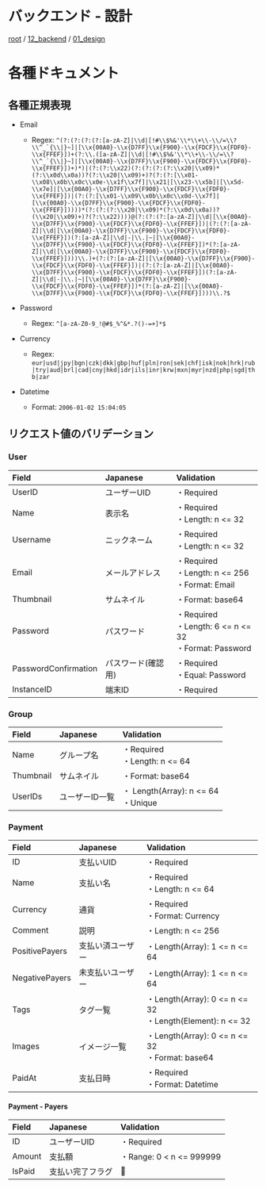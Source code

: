 # バックエンド - 設計

[root](./../../../README.md) 
/ [12_backend](./../README.md) 
/ [01_design](./README.md)

# 各種ドキュメント

## 各種正規表現

* Email
  * Regex: ```^(?:(?:(?:(?:[a-zA-Z]|\\d|[!#\\$%&'\\*\\+\\-\\/=\\?\\^_`{\\|}~]|[\\x{00A0}-\\x{D7FF}\\x{F900}-\\x{FDCF}\\x{FDF0}-\\x{FFEF}])+(?:\\.([a-zA-Z]|\\d|[!#\\$%&'\\*\\+\\-\\/=\\?\\^_`{\\|}~]|[\\x{00A0}-\\x{D7FF}\\x{F900}-\\x{FDCF}\\x{FDF0}-\\x{FFEF}])+)*)|(?:(?:\\x22)(?:(?:(?:(?:\\x20|\\x09)*(?:\\x0d\\x0a))?(?:\\x20|\\x09)+)?(?:(?:[\\x01-\\x08\\x0b\\x0c\\x0e-\\x1f\\x7f]|\\x21|[\\x23-\\x5b]|[\\x5d-\\x7e]|[\\x{00A0}-\\x{D7FF}\\x{F900}-\\x{FDCF}\\x{FDF0}-\\x{FFEF}])|(?:(?:[\\x01-\\x09\\x0b\\x0c\\x0d-\\x7f]|[\\x{00A0}-\\x{D7FF}\\x{F900}-\\x{FDCF}\\x{FDF0}-\\x{FFEF}]))))*(?:(?:(?:\\x20|\\x09)*(?:\\x0d\\x0a))?(\\x20|\\x09)+)?(?:\\x22))))@(?:(?:(?:[a-zA-Z]|\\d|[\\x{00A0}-\\x{D7FF}\\x{F900}-\\x{FDCF}\\x{FDF0}-\\x{FFEF}])|(?:(?:[a-zA-Z]|\\d|[\\x{00A0}-\\x{D7FF}\\x{F900}-\\x{FDCF}\\x{FDF0}-\\x{FFEF}])(?:[a-zA-Z]|\\d|-|\\.|~|[\\x{00A0}-\\x{D7FF}\\x{F900}-\\x{FDCF}\\x{FDF0}-\\x{FFEF}])*(?:[a-zA-Z]|\\d|[\\x{00A0}-\\x{D7FF}\\x{F900}-\\x{FDCF}\\x{FDF0}-\\x{FFEF}])))\\.)+(?:(?:[a-zA-Z]|[\\x{00A0}-\\x{D7FF}\\x{F900}-\\x{FDCF}\\x{FDF0}-\\x{FFEF}])|(?:(?:[a-zA-Z]|[\\x{00A0}-\\x{D7FF}\\x{F900}-\\x{FDCF}\\x{FDF0}-\\x{FFEF}])(?:[a-zA-Z]|\\d|-|\\.|~|[\\x{00A0}-\\x{D7FF}\\x{F900}-\\x{FDCF}\\x{FDF0}-\\x{FFEF}])*(?:[a-zA-Z]|[\\x{00A0}-\\x{D7FF}\\x{F900}-\\x{FDCF}\\x{FDF0}-\\x{FFEF}])))\\.?$```

* Password
  * Regex: `^[a-zA-Z0-9_!@#$_%^&*.?()-=+]*$`

* Currency
  * Regex: `eur|usd|jpy|bgn|czk|dkk|gbp|huf|pln|ron|sek|chf|isk|nok|hrk|rub|try|aud|brl|cad|cny|hkd|idr|ils|inr|krw|mxn|myr|nzd|php|sgd|thb|zar`

* Datetime
  * Format: `2006-01-02 15:04:05`

## リクエスト値のバリデーション

### User

|        Field         |      Japanese      |                          Validation                          |
| :------------------- | :----------------- | :----------------------------------------------------------- |
| UserID               | ユーザーUID        | ・Required                                                   |
| Name                 | 表示名             | ・Required<br/>・Length: n <= 32                             |
| Username             | ニックネーム       | ・Required<br/>・Length: n <= 32                             |
| Email                | メールアドレス     | ・Required<br/>・Length: n <= 256<br/>・Format: Email        |
| Thumbnail            | サムネイル         | ・Format: base64                                             |
| Password             | パスワード         | ・Required<br/>・Length: 6 <= n <= 32<br/>・Format: Password |
| PasswordConfirmation | パスワード(確認用) | ・Required<br>・Equal: Password                              |
| InstanceID           | 端末ID             | ・Required                                                   |

### Group

|   Field   |    Japanese    |               Validation               |
| :-------- | :------------- | :------------------------------------- |
| Name      | グループ名     | ・Required<br/>・Length: n <= 64       |
| Thumbnail | サムネイル     | ・Format: base64                       |
| UserIDs   | ユーザーID一覧 | ・ Length(Array): n <= 64<br/>・Unique |

### Payment

|     Field      |     Japanese     |                          Validation                          |
| :------------- | :--------------- | :----------------------------------------------------------- |
| ID             | 支払いUID        | ・Required                                                   |
| Name           | 支払い名         | ・Required<br/>・Length: n <= 64                             |
| Currency       | 通貨             | ・Required<br/>・Format: Currency                            |
| Comment        | 説明             | ・Length: n <= 256                                           |
| PositivePayers | 支払い済ユーザー | ・Length(Array): 1 <= n <= 64                                |
| NegativePayers | 未支払いユーザー | ・Length(Array): 1 <= n <= 64                                |
| Tags           | タグ一覧         | ・Length(Array): 0 <= n <= 32<br/>・Length(Element): n <= 32 |
| Images         | イメージ一覧     | ・Length(Array): 0 <= n <= 32<br/>・Format: base64             |
| PaidAt         | 支払日時         | ・Required<br/>・Format: Datetime                            |

#### Payment - Payers

| Field  |     Japanese     |        Validation        |
| :----- | :--------------- | :----------------------- |
| ID     | ユーザーUID      | ・Required               |
| Amount | 支払額           | ・Range: 0 < n <= 999999 |
| IsPaid | 支払い完了フラグ |                          |
